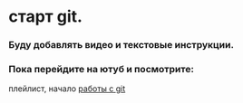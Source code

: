 # старт git.

### Буду добавлять видео и текстовые инструкции.

### Пока перейдите на ютуб и посмотрите:

плейлист, начало [работы с git](https://www.youtube.com/playlist?list=PLuZJ9n46uMzWkrMosecTk45NKGYN4k5Ba)

